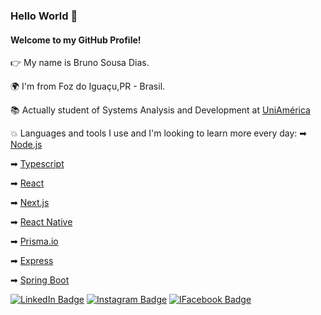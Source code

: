 
### Hello World 👋
#### Welcome to my GitHub Profile!

 👉  My name is Bruno Sousa Dias.
 
 
 🌍 I'm from Foz do Iguaçu,PR - Brasil.
 
 
 📚 Actually student of Systems Analysis and Development at [UniAmérica](https://uniamerica.br/)
 
 💥 Languages and tools I use and I'm looking to learn more every day:
  ➡ [Node.js](https://nodejs.org/en/docs/)
  
  ➡ [Typescript](https://www.typescriptlang.org/)
  
  ➡ [React](https://pt-br.reactjs.org/)
  
  ➡ [Next.js](https://nextjs.org/)
  
  ➡ [React Native](https://reactnative.dev/)
  
  ➡ [Prisma.io](https://www.prisma.io/)
  
  ➡ [Express](https://expressjs.com/pt-br/)
  
  ➡ [Spring Boot](https://docs.spring.io/spring-boot/docs/current/reference/htmlsingle/)
  

[![LinkedIn Badge](https://img.shields.io/badge/linkedin--%2300EBEB?style=for-the-badge&logo=linkedin&logoColor=white)](https://linkedin.com/in/brunosdias1997) [![Instagram Badge](https://img.shields.io/badge/instagram--%2300EBEB?style=for-the-badge&logo=instagram&logoColor=white)](https://www.instagram.com/brunosdiass/) [![IFacebook Badge](https://img.shields.io/badge/facebook--%2300EBEB?style=for-the-badge&logo=facebook&logoColor=white)](https://www.facebook.com/bruno.dias.315/)
